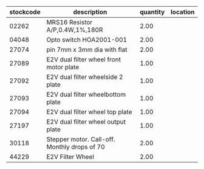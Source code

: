 |stockcode|description|quantity|location|
|---------|-----------|--------|--------|
|02262|MRS16 Resistor A/P,0.4W,1%,180R|2.00||
|04048|Opto switch  HOA2001-001|2.00||
|27074|pin 7mm x 3mm dia with flat|2.00||
|27089|E2V dual filter wheel front motor plate|1.00||
|27092|E2V dual filter wheelside 2 plate|1.00||
|27093|E2V dual filter wheelbottom plate|1.00||
|27094|E2V dual filter wheel top plate|1.00||
|27197|E2V dual filter wheel output plate|1.00||
|30118|Stepper motor.  Call-off.  Monthly drops of 70|2.00||
|44229|E2V Filter Wheel|2.00||
